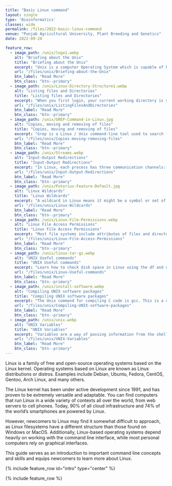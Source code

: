 ```yaml
---
title: "Basic Linux command"
layout: single
type: 'Bioinformatics'
classes: wide
permalink: /files/2022-basic-linux-command
venue: "Punjab Agricultural University, Plant Breeding and Genetics"
date: 2022-09-20

feature_row:
  - image_path: /unix/logo1.webp
    alt: "Briefing about the Unix"
    title: "Briefing about the Unix"
    excerpt: "Unix is a computer Operating System which is capable of handling activities from multiple users at the same time. The development of Unix started around 1969 by Ken Thompson and Dennis Ritchie."
    url: "/files/unix/Briefing-about-the-Unix"
    btn_label: "Read More"
    btn_class: "btn--primary"
  - image_path: /unix/Linux-Directory-Structure1.webp
    alt: "Listing files and Directories"
    title: "Listing files and Directories"
    excerpt: "When you first login, your current working directory is your home directory. Your home directory has the same name as your user-name, for example, student-data, and it is where your personal files and subdirectories are saved."
    url: "/files/unix/ListingFilesAndDirectories"
    btn_label: "Read More"
    btn_class: "btn--primary"
  - image_path: /unix/GREP-Command-in-Linux.jpg
    alt: "Copies, moving and removing of files"
    title: "Copies, moving and removing of files"
    excerpt: "Grep is a Linux / Unix command-line tool used to search for a string of characters in a specified file. The text search pattern is called a regular expression. When it finds a match, it prints the line with the result."
    url: "/files/unix/Copies-moving-removing-files"
    btn_label: "Read More"
    btn_class: "btn--primary"
  - image_path: /unix/Streams.webp
    alt: "Input-Output Redirections"
    title: "Input-Output Redirections"
    excerpt: "In Linux, each process has three communication channels: standard input, standard output, and standard error. These communication channels help users interact with the processes on a Linux system"
    url: "/files/unix/Input-Output-Redirections"
    btn_label: "Read More"
    btn_class: "btn--primary"
  - image_path: /unix/Putorius-Feature-Default.jpg
    alt: "Linux Wildcards"
    title: "Linux Wildcards"
    excerpt: "A wildcard in Linux means it might be a symbol or set of symbols representing other characters. It is generally used in substituting any string or a character. Wildcards are mainly used to increase the efficiency and flexibility of searches in Linux."
    url: "/files/unix/Linux-Wildcards"
    btn_label: "Read More"
    btn_class: "btn--primary"
  - image_path: /unix/Linux-File-Permissions.webp
    alt: "Linux File Access Permissions"
    title: "Linux File Access Permissions"
    excerpt: "Most file systems include attributes of files and directories that control the ability of users to read, change, navigate, and execute the contents of the file system."
    url: "/files/unix/Linux-File-Access-Permissions"
    btn_label: "Read More"
    btn_class: "btn--primary"
  - image_path: /unix/linux-tar-gz.webp
    alt: "UNIX Useful commands"
    title: "UNIX Useful commands"
    excerpt: "Learn how to check disk space in Linux using the df and du command, including available disk space, used disk space and total disk space. we also learn compress utility which reduces the size of files using adaptive Lempel-Ziv coding. Each file is renamed to the same name plus the extension .Z."
    url: "/files/unix/Linux-Useful-commands"
    btn_label: "Read More"
    btn_class: "btn--primary"
  - image_path: /unix/install-software.webp
    alt: "Compiling UNIX software packages"
    title: "Compiling UNIX software packages"
    excerpt: "The Unix command for compiling C code is gcc. This is a compiler from Gnu for Linux. If you are using a Unix machine like Solaris you may need to use the command cc.) When you compile your program the compiler produces a file containing binary code which is directly readable by the machine you are on."
    url: "/files/unix/Compiling-UNIX-software-packages"
    btn_label: "Read More"
    btn_class: "btn--primary"
  - image_path: /unix/unix.webp
    alt: "UNIX Variables"
    title: "UNIX Variables"
    excerpt: "Variables are a way of passing information from the shell to programs when you run them. Programs look `in the environment` for particular variables and if they are found will use the values stored. Some are set by the system, others by you, yet others by the shell, or any program that loads another program."
    url: "/files/unix/UNIX-Variables"
    btn_label: "Read More"
    btn_class: "btn--primary"
---
```


Linux is a family of free and open-source operating systems based on the Linux kernel. Operating systems based on Linux are known as Linux distributions or distros. Examples include Debian, Ubuntu, Fedora, CentOS, Gentoo, Arch Linux, and many others.

The Linux kernel has been under active development since 1991, and has proven to be extremely versatile and adaptable. You can find computers that run Linux in a wide variety of contexts all over the world, from web servers to cell phones. Today, 90% of all cloud infrastructure and 74% of the world’s smartphones are powered by Linux.

However, newcomers to Linux may find it somewhat difficult to approach, as Linux filesystems have a different structure than those found on Windows or MacOS. Additionally, Linux-based operating systems depend heavily on working with the command line interface, while most personal computers rely on graphical interfaces.

This guide serves as an introduction to important command line concepts and skills and equips newcomers to learn more about Linux.

{% include feature_row id="intro" type="center" %}

{% include feature_row %}